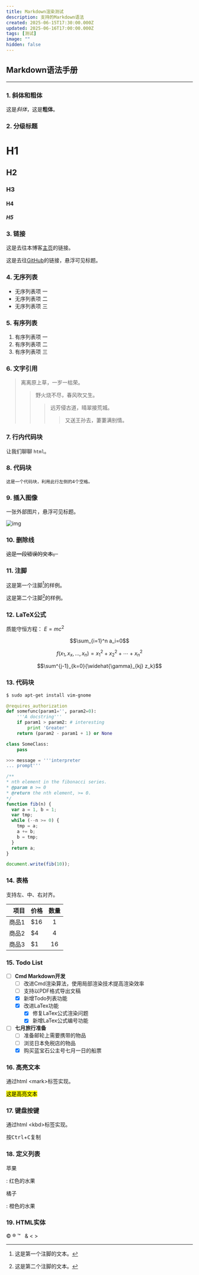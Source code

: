 ```yaml
---
title: Markdown渲染测试
description: 支持的Markdown语法
created: 2025-06-15T17:30:00.000Z
updated: 2025-06-16T17:00:00.000Z
tags: [测试]
image: ""
hidden: false
---
```


## Markdown语法手册

---

### 1. 斜体和粗体

这是*斜体*，这是**粗体**。

### 2. 分级标题

# H1

## H2

### H3

#### H4

##### H5

### 3. 链接

这是去往本博客[主页](/)的链接。

这是去往[GitHub](https://github.com "GitHub")的链接，悬浮可见标题。

### 4. 无序列表

- 无序列表项 一
- 无序列表项 二
- 无序列表项 三

### 5. 有序列表

1. 有序列表项 一
2. 有序列表项 二
3. 有序列表项 三

### 6. 文字引用

> 离离原上草，一岁一枯荣。
>> 野火烧不尽，春风吹又生。
>>> 远芳侵古道，晴翠接荒城。
>>>>又送王孙去，萋萋满别情。

### 7. 行内代码块

让我们聊聊 `html`。

### 8. 代码块

    这是一个代码块，利用此行左侧的4个空格。

### 9. 插入图像

一张外部图片，悬浮可见标题。

![img](https://www.todaybing.com/api/today/cn "必应壁纸")

### 10. 删除线

~~这是一段错误的文本。~~

### 11. 注脚

这是第一个注脚[^1]的样例。

这是第二个注脚[^2]的样例。

### 12. LaTeX公式

质能守恒方程： $E=mc^2$

$$\sum_{i=1}^n a_i=0$$

$$f(x_1,x_x,\ldots,x_n) = x_1^2 + x_2^2 + \cdots + x_n^2 $$

$$\sum^{j-1}_{k=0}{\widehat{\gamma}_{kj} z_k}$$

### 13. 代码块

```bash
$ sudo apt-get install vim-gnome
```

```python
@requires_authorization
def somefunc(param1='', param2=0):
    '''A docstring'''
    if param1 > param2: # interesting
        print 'Greater'
    return (param2 - param1 + 1) or None

class SomeClass:
    pass

>>> message = '''interpreter
... prompt'''
```

```javascript
/**
* nth element in the fibonacci series.
* @param n >= 0
* @return the nth element, >= 0.
*/
function fib(n) {
  var a = 1, b = 1;
  var tmp;
  while (--n >= 0) {
    tmp = a;
    a += b;
    b = tmp;
  }
  return a;
}

document.write(fib(10));
```

### 14. 表格

支持左、中、右对齐。

|项目 |价格 |数量|
|----:|:---|:--:|
|商品1|\$16|1   |
|商品2|\$4 |4   |
|商品3|\$1 |16  |

### 15. Todo List

- [ ] **Cmd Markdown开发**
  - [ ] 改进Cmd渲染算法，使用局部渲染技术提高渲染效率
  - [ ] 支持以PDF格式导出文稿
  - [x] 新增Todo列表功能
  - [x] 改进LaTex功能
    - [x] 修复LaTex公式渲染问题
    - [x] 新增LaTex公式编号功能
- [ ] **七月旅行准备**
  - [ ] 准备邮轮上需要携带的物品
  - [ ] 浏览日本免税店的物品
  - [x] 购买蓝宝石公主号七月一日的船票

### 16. 高亮文本

通过html \<mark\>标签实现。

<mark>这是高亮文本</mark>

### 17. 键盘按键

通过html \<kbd\>标签实现。

按<kbd>Ctrl</kbd>+<kbd>C</kbd>复制

### 18. 定义列表

苹果

: 红色的水果

橘子

: 橙色的水果

### 19. HTML实体

&copy; &reg; &trade; &nbsp; &amp; &lt; &gt;

[^1]: 这是第一个注脚的文本。

[^2]: 这是第二个注脚的文本。
